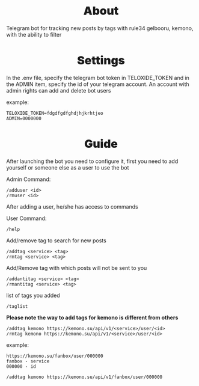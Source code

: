 <h1 align="center" style="font-weight: 900; font-size: 30px;" >About</h1>
Telegram bot for tracking new posts by tags with rule34 gelbooru, kemono, with the ability to filter

<h1 align="center" style="font-weight: 900; font-size: 30px;" >Settings</h1>

In the .env file, specify the telegram bot token in TELOXIDE_TOKEN and in the ADMIN item, specify the id of your telegram account. An account with admin rights can add and delete bot users

example:
```
TELOXIDE_TOKEN=fdgdfgdfghdjhjkrhtjeo
ADMIN=0000000
```
<h1 align="center" style="font-weight: 900; font-size: 30px;" >Guide</h1>

After launching the bot you need to configure it, first you need to add yourself or someone else as a user to use the bot

Admin Command:

```
/adduser <id>
/rmuser <id>
```

After adding a user, he/she has access to commands

User Command:

```
/help
```

Add/remove tag to search for new posts
```
/addtag <service> <tag>
/rmtag <service> <tag>
```
Add/Remove tag with which posts will not be sent to you
```
/addantitag <service> <tag>
/rmantitag <service> <tag>
```
list of tags you added
```
/taglist
```

**Please note the way to add tags for kemono is different from others**
```
/addtag kemono https://kemono.su/api/v1/<service>/user/<id>
/rmtag kemono https://kemono.su/api/v1/<service>/user/<id>
```
example:
```
https://kemono.su/fanbox/user/000000
fanbox - service
000000 - id

/addtag kemono https://kemono.su/api/v1/fanbox/user/000000
```